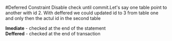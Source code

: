 #Deferred Constraint
Disable check until commit.Let's say one table point to another with id 2. With deffered we could updated id to 3 from table one and only then the actul id in the second table

**Imediate** - checked at the end of the statement   
**Deffered** - checked at the end of transaction
